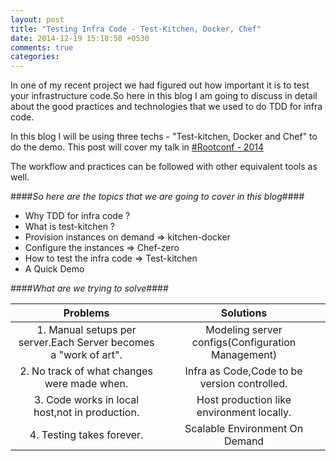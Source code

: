 ```yaml
---
layout: post
title: "Testing Infra Code - Test-Kitchen, Docker, Chef"
date: 2014-12-19 15:18:50 +0530
comments: true
categories: 
---
```


In one of my recent project we had figured out how important it is to test your infrastructure code.So here in this blog I am going to discuss in detail about the good practices and technologies that we used to do TDD for infra code.

  
In this blog I will be using three techs - "Test-kitchen, Docker and Chef" to do the demo.
This post will cover my talk in <a href="https://rootconf.in/2014/conference#1045-testing-infrastructure-code-using-test-kitchen-doc">#Rootconf - 2014</a>

The workflow and practices can be followed with other equivalent tools as well.

<!-- more -->

####*So here are the topics that we are going to cover in this blog*####

*   Why TDD for infra code ?
*   What is test-kitchen ?
*   Provision instances on demand => kitchen-docker
*   Configure the instances => Chef-zero
*   How to test the infra code => Test-kitchen
*   A Quick Demo

####*What are we trying to solve*####
 
|                             Problems                             |                     Solutions                     |
|:----------------------------------------------------------------:|:-------------------------------------------------:|
| 1. Manual setups per server.Each Server becomes a "work of art". | Modeling server configs(Configuration Management) |
| 2. No track of what changes were made when.                      | Infra as Code,Code to be version controlled.      |
| 3. Code works in local host,not in production.                   | Host production like environment locally.         |
| 4. Testing takes forever.                                        | Scalable Environment On Demand                    |


